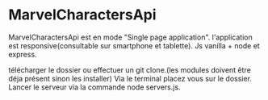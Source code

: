# MarvelCharactersApi
MarvelCharactersApi est en mode "Single page application". l'application est responsive(consultable sur smartphone et tablette).
Js vanilla + node et express.

télécharger le dossier ou effectuer un git clone.(les modules doivent être déja présent sinon les installer)
Via le terminal placez vous sur le dossier.
Lancer le serveur via la commande node servers.js.

